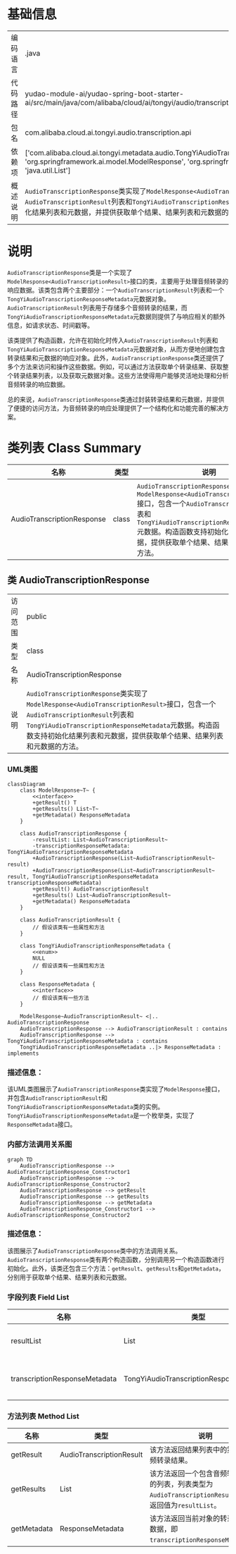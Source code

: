 # 基础信息

|      |      |
|------|------|
| 编码语言 | .java |
| 代码路径 | yudao-module-ai/yudao-spring-boot-starter-ai/src/main/java/com/alibaba/cloud/ai/tongyi/audio/transcription/api/AudioTranscriptionResponse.java |
| 包名 | com.alibaba.cloud.ai.tongyi.audio.transcription.api |
| 依赖项 | ['com.alibaba.cloud.ai.tongyi.metadata.audio.TongYiAudioTranscriptionResponseMetadata', 'org.springframework.ai.model.ModelResponse', 'org.springframework.ai.model.ResponseMetadata', 'java.util.List'] |
| 概述说明 | `AudioTranscriptionResponse`类实现了`ModelResponse<AudioTranscriptionResult>`接口，包含`AudioTranscriptionResult`列表和`TongYiAudioTranscriptionResponseMetadata`元数据。构造函数支持初始化结果列表和元数据，并提供获取单个结果、结果列表和元数据的方法。 |

# 说明

`AudioTranscriptionResponse`类是一个实现了`ModelResponse<AudioTranscriptionResult>`接口的类，主要用于处理音频转录的响应数据。该类包含两个主要部分：一个`AudioTranscriptionResult`列表和一个`TongYiAudioTranscriptionResponseMetadata`元数据对象。`AudioTranscriptionResult`列表用于存储多个音频转录的结果，而`TongYiAudioTranscriptionResponseMetadata`元数据则提供了与响应相关的额外信息，如请求状态、时间戳等。

该类提供了构造函数，允许在初始化时传入`AudioTranscriptionResult`列表和`TongYiAudioTranscriptionResponseMetadata`元数据对象，从而方便地创建包含转录结果和元数据的响应对象。此外，`AudioTranscriptionResponse`类还提供了多个方法来访问和操作这些数据。例如，可以通过方法获取单个转录结果、获取整个转录结果列表，以及获取元数据对象。这些方法使得用户能够灵活地处理和分析音频转录的响应数据。

总的来说，`AudioTranscriptionResponse`类通过封装转录结果和元数据，并提供了便捷的访问方法，为音频转录的响应处理提供了一个结构化和功能完善的解决方案。

# 类列表 Class Summary

| 名称   | 类型  | 说明 |
|-------|------|-------------|
| AudioTranscriptionResponse | class | `AudioTranscriptionResponse`类实现了`ModelResponse<AudioTranscriptionResult>`接口，包含一个`AudioTranscriptionResult`列表和`TongYiAudioTranscriptionResponseMetadata`元数据。构造函数支持初始化结果列表和元数据，提供获取单个结果、结果列表和元数据的方法。 |



## 类 AudioTranscriptionResponse

|      |      |
|------|------|
| 访问范围 | public |
| 类型 | class |
| 名称 | AudioTranscriptionResponse |
| 说明 | `AudioTranscriptionResponse`类实现了`ModelResponse<AudioTranscriptionResult>`接口，包含一个`AudioTranscriptionResult`列表和`TongYiAudioTranscriptionResponseMetadata`元数据。构造函数支持初始化结果列表和元数据，提供获取单个结果、结果列表和元数据的方法。 |


### UML类图

```mermaid
classDiagram
    class ModelResponse~T~ {
        <<interface>>
        +getResult() T
        +getResults() List~T~
        +getMetadata() ResponseMetadata
    }

    class AudioTranscriptionResponse {
        -resultList: List~AudioTranscriptionResult~
        -transcriptionResponseMetadata: TongYiAudioTranscriptionResponseMetadata
        +AudioTranscriptionResponse(List~AudioTranscriptionResult~ result)
        +AudioTranscriptionResponse(List~AudioTranscriptionResult~ result, TongYiAudioTranscriptionResponseMetadata transcriptionResponseMetadata)
        +getResult() AudioTranscriptionResult
        +getResults() List~AudioTranscriptionResult~
        +getMetadata() ResponseMetadata
    }

    class AudioTranscriptionResult {
        // 假设该类有一些属性和方法
    }

    class TongYiAudioTranscriptionResponseMetadata {
        <<enum>>
        NULL
        // 假设该类有一些属性和方法
    }

    class ResponseMetadata {
        <<interface>>
        // 假设该类有一些方法
    }

    ModelResponse~AudioTranscriptionResult~ <|.. AudioTranscriptionResponse
    AudioTranscriptionResponse --> AudioTranscriptionResult : contains
    AudioTranscriptionResponse --> TongYiAudioTranscriptionResponseMetadata : contains
    TongYiAudioTranscriptionResponseMetadata ..|> ResponseMetadata : implements
```

### 描述信息：
该UML类图展示了`AudioTranscriptionResponse`类实现了`ModelResponse`接口，并包含`AudioTranscriptionResult`和`TongYiAudioTranscriptionResponseMetadata`类的实例。`TongYiAudioTranscriptionResponseMetadata`是一个枚举类，实现了`ResponseMetadata`接口。


### 内部方法调用关系图

```mermaid
graph TD
    AudioTranscriptionResponse --> AudioTranscriptionResponse_Constructor1
    AudioTranscriptionResponse --> AudioTranscriptionResponse_Constructor2
    AudioTranscriptionResponse --> getResult
    AudioTranscriptionResponse --> getResults
    AudioTranscriptionResponse --> getMetadata
    AudioTranscriptionResponse_Constructor1 --> AudioTranscriptionResponse_Constructor2
```

### 描述信息：
该图展示了`AudioTranscriptionResponse`类中的方法调用关系。`AudioTranscriptionResponse`类有两个构造函数，分别调用另一个构造函数进行初始化。此外，该类还包含三个方法：`getResult`、`getResults`和`getMetadata`，分别用于获取单个结果、结果列表和元数据。

### 字段列表 Field List

| 名称  | 类型  | 说明 |
|-------|-------|------|
| resultList | List<AudioTranscriptionResult> | 该信息描述了一个私有列表变量`resultList`，其类型为`AudioTranscriptionResult`，用于存储音频转录结果。 |
| transcriptionResponseMetadata | TongYiAudioTranscriptionResponseMetadata | private TongYiAudioTranscriptionResponseMetadata transcriptionResponseMetadata; 包含音频转录响应的元数据信息。 |

### 方法列表 Method List

| 名称  | 类型  | 说明 |
|-------|-------|------|
| getResult | AudioTranscriptionResult | 该方法返回结果列表中的第一个音频转录结果。 |
| getResults | List<AudioTranscriptionResult> | 该方法返回一个包含音频转录结果的列表，列表类型为`AudioTranscriptionResult`，具体返回值为`resultList`。 |
| getMetadata | ResponseMetadata | 该方法返回当前对象的转录响应元数据，即`transcriptionResponseMetadata`。 |




